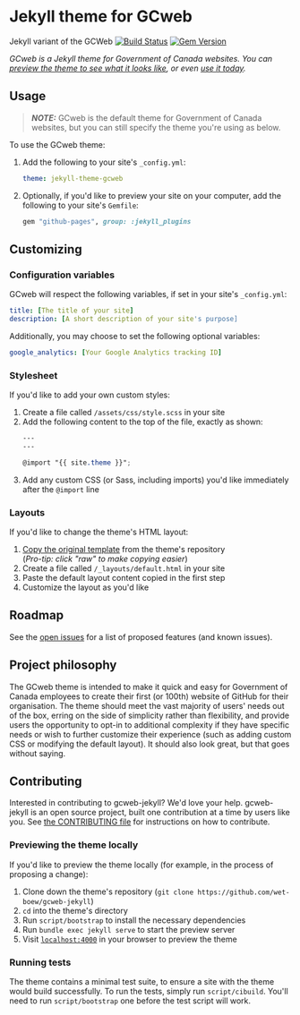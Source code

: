 # Jekyll theme for GCweb
Jekyll variant of the GCWeb
[![Build Status](https://travis-ci.org/pages-themes/gcweb-jekyll.svg?branch=master)](https://travis-ci.org/pages-themes/gcweb-jekyll) [![Gem Version](https://badge.fury.io/rb/jekyll-theme-gcweb.svg)](https://badge.fury.io/rb/jekyll-theme-gcweb)

*GCweb is a Jekyll theme for Government of Canada websites. You can [preview the theme to see what it looks like](http://wet-boew.github.io/gcweb-jekyll), or even [use it today](#usage).*

## Usage

> **_NOTE:_** GCweb is the default theme for Government of Canada websites, but you can still specify the theme you're using as below.

To use the GCweb theme:

1. Add the following to your site's `_config.yml`:

    ```yml
    theme: jekyll-theme-gcweb
    ```

2. Optionally, if you'd like to preview your site on your computer, add the following to your site's `Gemfile`:

    ```ruby
    gem "github-pages", group: :jekyll_plugins
    ```



## Customizing

### Configuration variables

GCweb will respect the following variables, if set in your site's `_config.yml`:

```yml
title: [The title of your site]
description: [A short description of your site's purpose]
```

Additionally, you may choose to set the following optional variables:

```yml
google_analytics: [Your Google Analytics tracking ID]
```

### Stylesheet

If you'd like to add your own custom styles:

1. Create a file called `/assets/css/style.scss` in your site
2. Add the following content to the top of the file, exactly as shown:
    ```scss
    ---
    ---

    @import "{{ site.theme }}";
    ```
3. Add any custom CSS (or Sass, including imports) you'd like immediately after the `@import` line

### Layouts

If you'd like to change the theme's HTML layout:

1. [Copy the original template](h/gttps:/ithub.com/wet-boew/gcweb-jekyll/blob/master/_layouts/default.html) from the theme's repository<br />(*Pro-tip: click "raw" to make copying easier*)
2. Create a file called `/_layouts/default.html` in your site
3. Paste the default layout content copied in the first step
4. Customize the layout as you'd like

## Roadmap

See the [open issues](https://github.com/wet-boew/gcweb-jekyll/issues) for a list of proposed features (and known issues).

## Project philosophy

The GCweb theme is intended to make it quick and easy for Government of Canada employees to create their first (or 100th) website of GitHub for their organisation. The theme should meet the vast majority of users' needs out of the box, erring on the side of simplicity rather than flexibility, and provide users the opportunity to opt-in to additional complexity if they have specific needs or wish to further customize their experience (such as adding custom CSS or modifying the default layout). It should also look great, but that goes without saying.

## Contributing

Interested in contributing to gcweb-jekyll? We'd love your help. gcweb-jekyll is an open source project, built one contribution at a time by users like you. See [the CONTRIBUTING file](docs/CONTRIBUTING.md) for instructions on how to contribute.

### Previewing the theme locally

If you'd like to preview the theme locally (for example, in the process of proposing a change):

1. Clone down the theme's repository (`git clone https://github.com/wet-boew/gcweb-jekyll`)
2. `cd` into the theme's directory
3. Run `script/bootstrap` to install the necessary dependencies
4. Run `bundle exec jekyll serve` to start the preview server
5. Visit [`localhost:4000`](http://localhost:4000) in your browser to preview the theme

### Running tests

The theme contains a minimal test suite, to ensure a site with the theme would build successfully. To run the tests, simply run `script/cibuild`. You'll need to run `script/bootstrap` one before the test script will work.
